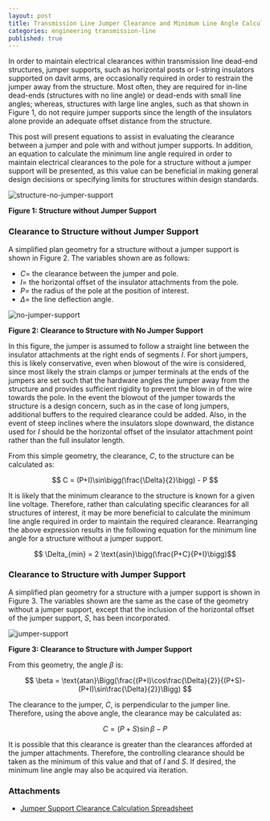```yaml
---
layout: post
title: Transmission Line Jumper Clearance and Minimum Line Angle Calculations
categories: engineering transmission-line
published: true
---
```


In order to maintain electrical clearances within transmission line dead-end structures, jumper supports, such as horizontal posts or I-string insulators supported on davit arms, are occasionally required in order to restrain the jumper away from the structure. Most often, they are required for in-line dead-ends (structures with no line angle) or dead-ends with small line angles; whereas, structures with large line angles, such as that shown in Figure 1, do not require jumper supports since the length of the insulators alone provide an adequate offset distance from the structure.

This post will present equations to assist in evaluating the clearance between a jumper and pole with and without jumper supports. In addition, an equation to calculate the minimum line angle required in order to maintain electrical clearances to the pole for a structure without a jumper support will be presented, as this value can be beneficial in making general design decisions or specifying limits for structures within design standards.

![structure-no-jumper-support](https://lh3.googleusercontent.com/LOpdcT-kLXAGsSl1MgOvMSXPbe20ePtbSAiIGTX2kDTsqSPxD-oqdmVhMSbZJ8eCRd7hqbBv0oepSsK5L3k-_VEBzFYyiFj7SMkdxKvhAvjYwC0q9EGocUMfx-GzJXVTRhIEjKVwOw=w2400)

**Figure 1: Structure without Jumper Support**

<!--excerpt-->

### Clearance to Structure without Jumper Support

A simplified plan geometry for a structure without a jumper support is shown in Figure 2. The variables shown are as follows:

* $C=$ the clearance between the jumper and pole.
* $I=$ the horizontal offset of the insulator attachments from the pole.
* $P=$ the radius of the pole at the position of interest.
* $\Delta=$ the line deflection angle.

![no-jumper-support](https://lh3.googleusercontent.com/Fdob-ydGIO6cwIxqHylR5OcxcTdrCLTP1ZfKBp73CzO4CJ3H-_uschhp6gz5vWGsnYqiiMC1QTAkF2rLw0QA4heog3GVSEasAFSweGd2UvwMXzHEPBYf017iHdmfkdA3HVMSY9Jyjg=w2400)

**Figure 2: Clearance to Structure with No Jumper Support**

In this figure, the jumper is assumed to follow a straight line between the insulator attachments at the right ends of segments $I$. For short jumpers, this is likely conservative, even when blowout of the wire is considered, since most likely the strain clamps or jumper terminals at the ends of the jumpers are set such that the hardware angles the jumper away from the structure and provides sufficient rigidity to prevent the blow in of the wire towards the pole. In the event the blowout of the jumper towards the structure is a design concern, such as in the case of long jumpers, additional buffers to the required clearance could be added. Also, in the event of steep inclines where the insulators slope downward, the distance used for $I$ should be the horizontal offset of the insulator attachment point rather than the full insulator length.

From this simple geometry, the clearance, $C$, to the structure can be calculated as:

$$ C = (P+I)\sin\bigg(\frac{\Delta}{2}\bigg) - P $$

It is likely that the minimum clearance to the structure is known for a given line voltage. Therefore, rather than calculating specific clearances for all structures of interest, it may be more beneficial to calculate the minimum line angle required in order to maintain the required clearance. Rearranging the above expression results in the following equation for the minimum line angle for a structure without a jumper support.

$$ \Delta_{min} = 2 \text{asin}\bigg(\frac{P+C}{P+I}\bigg)$$


### Clearance to Structure with Jumper Support

A simplified plan geometry for a structure with a jumper support is shown in Figure 3. The variables shown are the same as the case of the geometry without a jumper support, except that the inclusion of the horizontal offset of the jumper support, $S$, has been incorporated.

![jumper-support](https://lh3.googleusercontent.com/6L_pDnMP4krlPHuqfx6YvH-qaJJWhYfEJrOjyF4AINaA71C9Yujb2MJpN9ILdTQPNF22NF5oWLCiUN7bQLFMFOcuOTKJnLsm9IoN6xGCq9M6LhuHOJkGPGoAUXu8m_ej_tTklOPi2g=w2400)

**Figure 3: Clearance to Structure with Jumper Support**

From this geometry, the angle $\beta$ is:

$$ \beta = \text{atan}\Bigg(\frac{(P+I)\cos\frac{\Delta}{2}}{(P+S)-(P+I)\sin\frac{\Delta}{2}}\Bigg) $$

The clearance to the jumper, $C$, is perpendicular to the jumper line. Therefore, using the above angle, the clearance may be calculated as:

$$ C = (P+S)\sin\beta - P $$

It is possible that this clearance is greater than the clearances afforded at the jumper attachments. Therefore, the controlling clearance should be taken as the minimum of this value and that of $I$ and $S$. If desired, the minimum line angle may also be acquired via iteration.

### Attachments

* [Jumper Support Clearance Calculation Spreadsheet](https://docs.google.com/spreadsheets/d/15kK1xN_rxp32nFb_gX_IJxdkhPSM7J-ZyGPG0tYTuEs/edit?usp=sharing)
